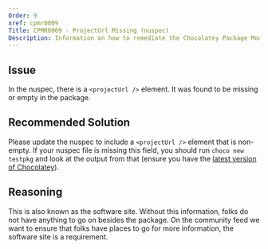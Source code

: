 ```yaml
---
Order: 9
xref: cpmr0009
Title: CPMR0009 - ProjectUrl Missing (nuspec)
Description: Information on how to remediate the Chocolatey Package Moderation Rule 0009
---
```


## Issue

In the nuspec, there is a `<projectUrl />` element. It was found to be missing or empty in the package.

## Recommended Solution

Please update the nuspec to include a `<projectUrl />` element that is non-empty. If your nuspec file is missing this field, you should run `choco new testpkg` and look at the output from that (ensure you have the [latest version of Chocolatey](https://chocolatey.org/packages?q=id%3Achocolatey)).

## Reasoning

This is also known as the software site. Without this information, folks do not have anything to go on besides the package. On the community feed we want to ensure that folks have places to go for more information, the software site is a requirement.